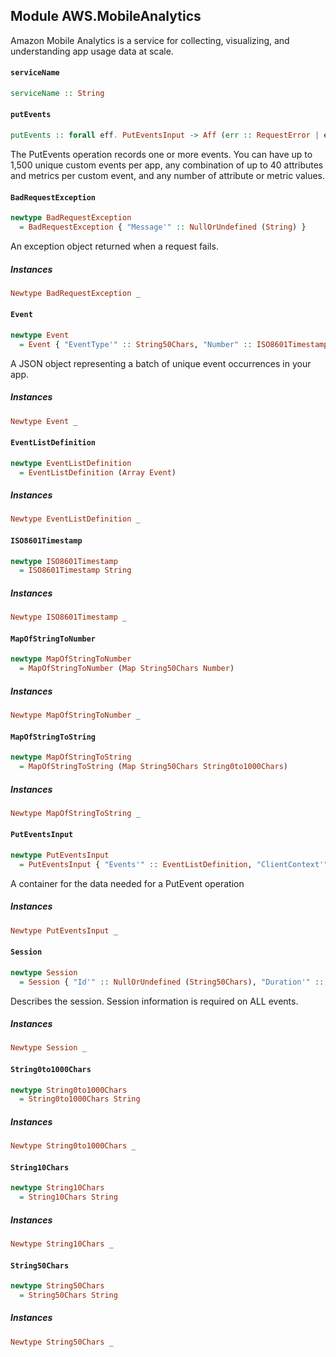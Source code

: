 ## Module AWS.MobileAnalytics

<p>Amazon Mobile Analytics is a service for collecting, visualizing, and understanding app usage data at scale.</p>

#### `serviceName`

``` purescript
serviceName :: String
```

#### `putEvents`

``` purescript
putEvents :: forall eff. PutEventsInput -> Aff (err :: RequestError | eff) Unit
```

<p>The PutEvents operation records one or more events. You can have up to 1,500 unique custom events per app, any combination of up to 40 attributes and metrics per custom event, and any number of attribute or metric values.</p>

#### `BadRequestException`

``` purescript
newtype BadRequestException
  = BadRequestException { "Message'" :: NullOrUndefined (String) }
```

<p>An exception object returned when a request fails.</p>

##### Instances
``` purescript
Newtype BadRequestException _
```

#### `Event`

``` purescript
newtype Event
  = Event { "EventType'" :: String50Chars, "Number" :: ISO8601Timestamp, "Session'" :: NullOrUndefined (Session), "Version'" :: NullOrUndefined (String10Chars), "Attributes'" :: NullOrUndefined (MapOfStringToString), "Metrics'" :: NullOrUndefined (MapOfStringToNumber) }
```

<p>A JSON object representing a batch of unique event occurrences in your app.</p>

##### Instances
``` purescript
Newtype Event _
```

#### `EventListDefinition`

``` purescript
newtype EventListDefinition
  = EventListDefinition (Array Event)
```

##### Instances
``` purescript
Newtype EventListDefinition _
```

#### `ISO8601Timestamp`

``` purescript
newtype ISO8601Timestamp
  = ISO8601Timestamp String
```

##### Instances
``` purescript
Newtype ISO8601Timestamp _
```

#### `MapOfStringToNumber`

``` purescript
newtype MapOfStringToNumber
  = MapOfStringToNumber (Map String50Chars Number)
```

##### Instances
``` purescript
Newtype MapOfStringToNumber _
```

#### `MapOfStringToString`

``` purescript
newtype MapOfStringToString
  = MapOfStringToString (Map String50Chars String0to1000Chars)
```

##### Instances
``` purescript
Newtype MapOfStringToString _
```

#### `PutEventsInput`

``` purescript
newtype PutEventsInput
  = PutEventsInput { "Events'" :: EventListDefinition, "ClientContext'" :: String, "ClientContextEncoding'" :: NullOrUndefined (String) }
```

<p>A container for the data needed for a PutEvent operation</p>

##### Instances
``` purescript
Newtype PutEventsInput _
```

#### `Session`

``` purescript
newtype Session
  = Session { "Id'" :: NullOrUndefined (String50Chars), "Duration'" :: NullOrUndefined (Number), "StartTimestamp'" :: NullOrUndefined (ISO8601Timestamp), "StopTimestamp'" :: NullOrUndefined (ISO8601Timestamp) }
```

<p>Describes the session. Session information is required on ALL events.</p>

##### Instances
``` purescript
Newtype Session _
```

#### `String0to1000Chars`

``` purescript
newtype String0to1000Chars
  = String0to1000Chars String
```

##### Instances
``` purescript
Newtype String0to1000Chars _
```

#### `String10Chars`

``` purescript
newtype String10Chars
  = String10Chars String
```

##### Instances
``` purescript
Newtype String10Chars _
```

#### `String50Chars`

``` purescript
newtype String50Chars
  = String50Chars String
```

##### Instances
``` purescript
Newtype String50Chars _
```



